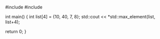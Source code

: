 
#include <iostream>
#include <algorithm>

int main()
{
    int list[4] = {10, 40, 7, 8};
    std::cout << *std::max_element(list, list+4);

   return 0;
}
